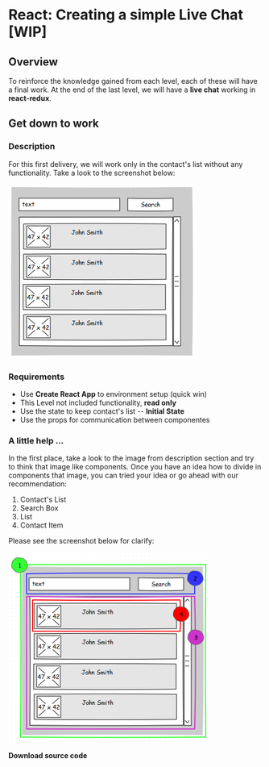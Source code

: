 
# React: Creating a simple Live Chat [WIP]

## Overview
To reinforce the knowledge gained from each level, each of these will have a final work. At the end of the last level, we will have a **live chat** working in **react-redux**.

## Get down to work

### Description
For this first delivery, we will work only in the contact's list without any functionality. Take a look to the screenshot below:

![](./assets/contacts-list.PNG)

### Requirements
* Use **Create React App** to environment setup (quick win)
* This Level not included functionality, **read only**
* Use the state to keep contact's list -- **Initial State**
* Use the props for communication between componentes

### A little help ...
In the first place, take a look to the image from description section and try to think that image like components. Once you have an idea how to divide in components that image, you can tried your idea or go ahead with our recommendation:

 1. Contact's List
 2. Search Box
 3. List
 4. Contact Item

Please see the screenshot below for clarify:

![](./assets/contacts-list-separate-components.PNG)

**Download source code**